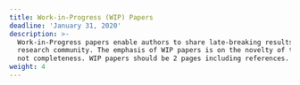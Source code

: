```yaml
---
title: Work-in-Progress (WIP) Papers
deadline: 'January 31, 2020'
description: >-
  Work-in-Progress papers enable authors to share late-breaking results with the
  research community. The emphasis of WIP papers is on the novelty of the work,
  not completeness. WIP papers should be 2 pages including references.
weight: 4
---
```



